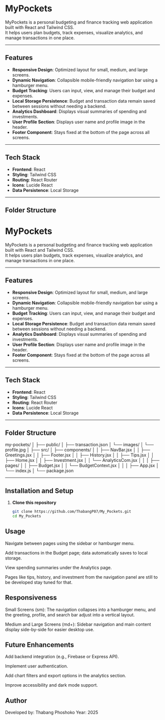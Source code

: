 # MyPockets

MyPockets is a personal budgeting and finance tracking web application built with React and Tailwind CSS.  
It helps users plan budgets, track expenses, visualize analytics, and manage transactions in one place.  

---

## Features

- **Responsive Design**: Optimized layout for small, medium, and large screens.  
- **Dynamic Navigation**: Collapsible mobile-friendly navigation bar using a hamburger menu.  
- **Budget Tracking**: Users can input, view, and manage their budget and expenses.  
- **Local Storage Persistence**: Budget and transaction data remain saved between sessions without needing a backend.  
- **Analytics Dashboard**: Displays visual summaries of spending and investments.  
- **User Profile Section**: Displays user name and profile image in the header.  
- **Footer Component**: Stays fixed at the bottom of the page across all screens.  

---

## Tech Stack

- **Frontend**: React  
- **Styling**: Tailwind CSS  
- **Routing**: React Router  
- **Icons**: Lucide React  
- **Data Persistence**: Local Storage  

---

## Folder Structure

# MyPockets

MyPockets is a personal budgeting and finance tracking web application built with React and Tailwind CSS.  
It helps users plan budgets, track expenses, visualize analytics, and manage transactions in one place.  

---

## Features

- **Responsive Design**: Optimized layout for small, medium, and large screens.  
- **Dynamic Navigation**: Collapsible mobile-friendly navigation bar using a hamburger menu.  
- **Budget Tracking**: Users can input, view, and manage their budget and expenses.  
- **Local Storage Persistence**: Budget and transaction data remain saved between sessions without needing a backend.  
- **Analytics Dashboard**: Displays visual summaries of spending and investments.  
- **User Profile Section**: Displays user name and profile image in the header.  
- **Footer Component**: Stays fixed at the bottom of the page across all screens.  

---

## Tech Stack

- **Frontend**: React  
- **Styling**: Tailwind CSS  
- **Routing**: React Router  
- **Icons**: Lucide React  
- **Data Persistence**: Local Storage  

---

## Folder Structure

my-pockets/
│
├── public/
│ ├── transaction.json
│ └── images/
│ └── profile.jpg
│
├── src/
│ ├── components/
│ │ ├── NavBar.jsx
│ │ ├── Greetings.jsx
│ │ ├── Footer.jsx
│ │ ├── History.jsx
│ │ ├── Tips.jsx
│ │ ├── Home.jsx
│ │ ├── Investment.jsx
│ │ └── AnalyticsCom.jsx
│ │
│ ├── pages/
│ │ ├── Budget.jsx
│ │ └── BudgetContext.jsx
│ │
│ ├── App.jsx
│ └── index.js
│
└── package.json


---

## Installation and Setup

1. **Clone this repository**
   ```bash
   git clone https://github.com/ThabangP07/My_Pockets.git
   cd My_Pockets

## Usage

Navigate between pages using the sidebar or hamburger menu.

Add transactions in the Budget page; data automatically saves to local storage.

View spending summaries under the Analytics page.

Pages like tips, history, and investment from the navigation panel are still to be developed stay tuned for that.

## Responsiveness

Small Screens (sm):
The navigation collapses into a hamburger menu, and the greeting, profile, and search bar adjust into a vertical layout.

Medium and Large Screens (md+):
Sidebar navigation and main content display side-by-side for easier desktop use.

## Future Enhancements

Add backend integration (e.g., Firebase or Express API).

Implement user authentication.

Add chart filters and export options in the analytics section.

Improve accessibility and dark mode support.

## Author

Developed by: Thabang Phoshoko
Year: 2025